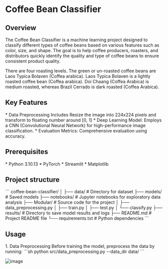 <h1>Coffee Bean Classifier</h1>


<h2>Overview</h2>
<p>The Coffee Bean Classifier is a machine learning project designed to classify different types of coffee beans based on various features such as color, size, and shape. 
  The goal is to help coffee producers, roasters, and distributors quickly identify the quality and type of coffee beans to ensure consistent product quality.</p>

<p>There are four roasting levels. The green or un-roasted coffee beans are Laos Typica Bolaven (Coffea arabica). 
  Laos Typica Bolaven is a lightly roasted coffee bean (Coffea arabica). 
  Doi Chaang (Coffea Arabica) is medium roasted, whereas Brazil Cerrado is dark roasted (Coffea Arabica).</p>

<h2>Key Features</h2>
* Data Preprocessing
  Includes Resize the image into 224x224 pixels and transform to floating number around [0, 1]
* Deep Learning Model: Employs a CNN (Convolutional Neural Network) for high-performance image classification.
* Evaluation Metrics: Comprehensive evaluation using accuracy.

<h2>Prerequisites</h2>
* Python 3.10.13
* PyTorch
* Streamlit
* Matplotlib

<h2>Project structure</h2>
  ```
  coffee-bean-classifier/
  │
  ├── data/                 # Directory for dataset
  ├── models/               # Saved models
  ├── notebooks/            # Jupyter notebooks for exploratory data analysis
  ├── Modular/                  # Source code for the project
  │   ├── data_preprocessing.py
  │   ├── train.py
  │   ├── test.py
  │   └── classify.py
  ├── results/              # Directory to save model results and logs
  ├── README.md             # Project README file
  └── requirements.txt      # Python dependencies
  ```
  
<h2>Usage</h2>
1. Data Preprocessing
Before training the model, preprocess the data by running:
 ```sh
 python src/data_preprocessing.py --data_dir data/
 ```














![image](https://github.com/user-attachments/assets/66f4afc2-cc5f-4ac8-a2f2-640be1b9d0f4)
